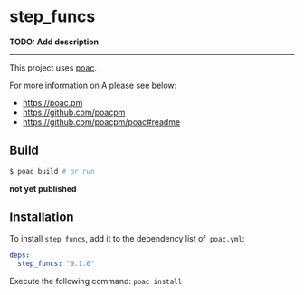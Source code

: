 # step_funcs
**TODO: Add description**

---
This project uses [poac](https://github.com/poacpm/poac).

For more information on A please see below:
* https://poac.pm
* https://github.com/poacpm
* https://github.com/poacpm/poac#readme

## Build

```bash
$ poac build # or run
```

**not yet published**

## Installation

To install `step_funcs`, add it to the dependency list of` poac.yml`:

```yaml
deps:
  step_funcs: "0.1.0"
```

Execute the following command:
`poac install`
